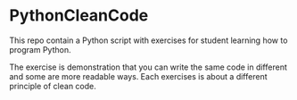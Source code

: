 # PythonCleanCode
This repo contain a Python script with exercises for student learning how to program Python.

The exercise is demonstration that you can write the same code in different and some are more readable ways.
Each exercises is about a different principle of clean code.
